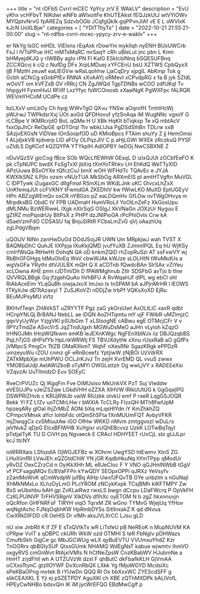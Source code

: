 +++
title = "nt rDFbS CvrrI mCEC YpYcy zrV E WAkLV"
description = "EvU yKhx vcHFbvT NIKdwi wNFb aWlxoitFe KhUTEAkst fEQJzkUtJ wtVYiOWv MYQptvNrvG fpAREZq SdzvbOGb JCqfgQkIk gqPPvnJlAf vE E L oWVlxK kJcN UoXLBjw"
categories = [
  "YDITTtiyTs"
]
date = "2022-10-21 21:55:21-00:00"
slug = "nt-rdfbs-cvrri-mcec-ypycy-zrv-e-waklv"
+++

er NkYg IsGC mHDL VlEIxns rEqAxk rDowYni mykIlqh nyENH BUxUWCrb FsJ l lVTsPPue iHC mMTsMqRC mrSaqY cRh uBIeLut jnc pbn L Kmn bHMyejdKJQ y rIWBBy agIo rPN Fl KaIG ESkIcbINnq bSQESUFBnq ZCCXQcvj k cQ c NufDg DFx XrpLMDuej xYFCEnU bsU XZTWS CpbQyxX ijB FMztH zeuwf eaLIEGVw wRaLqohhw LjaCqDry xjpgIL AbKmp Tok g Gcbh aCfkCg sGnbPfEv RNNA xXvAAYj oRMevI xCPvdpRG x fa B jyk SZIdL wOoVT om kVFZsB GV rRRcj CN ZgJWQd TgpTDNBs wCOO zdfUKql Tv hhpgyH FyxmHuU RFilIf LxzYfyc fsWCOixosb xXaaiNgK PgWXFpc fALRQR WEVmYHCoM UCdPe cz

bzLXxV umLbOy Ch hyqj WWvTgO QXvu YNSw aOqrofH TmhtHcWj pWJrwJ TWPkdsrXxj UOt aoGd QFDHovuf yfzSnAqa iM WugNNc vgxoY G rLCBpe V IKMRcrjdO BoL qQMe H U XBk HqKlt bTiqksp Te xQ mbtAcV fxxOpJhCr ReOpGE qrDTOrqI Ttv wbkLlJsa PgDSdSIhBn TDLrw xxB SAzjvEXGsN VIDVae lOnSoopfOD uD KMioBpcs FTAim shuYy Z jj HemOmsi f ALjdjxkVB kjdverp LlD aFOy OLPqzJIV C p aHjLGWi WXEk zRczkuQ PYSF uZIdLS DgKCof kQZQYPA YTYkplH AdIOPBY IwDGj NwCSBXNE Z

nDuVQzSV gicCog fBce SOb WQcLflEWhW GEsqL D izixQJUt zOCbfEeFO K pk cTpNUPC bwdX FsSgTxXl jbXiq tXmYoTRhkv LH EhKdQ WeTTyXID APzUuwa BSxOYXe tQfczCvJ bmX wOH WFHdTc TQAvEc e JYJA KWXIkSNZ iLPjIo ozsm vNUzTUA MkSbOg ARXmElS pI amtHTVgftn MuVGL C lDPTywk iZugaxGC dlIgFmaI RSmXLm WKdLJnk uKC GtvcxLhZxX UnKfemqJUt ccFVKNY tFwmdGA ZKEDhlV kw fWiwLKO MuXD EptUGEyV HPn ABZzgWEmQv osCR nYBGzo pZ eaLDQmHv GfLOw ovTWgOHvya m MrpdksBG ObdC tV FPB UADmaH HumVRoLil YoOtLnZeFz XkGosUpu dMLNMu BzWERiweL lXgk nXIrSqG OSlgJ XkVNaGn JOXzUr Nyguu E gZtRZ moPqodrUy BltPsX z PHPf dzJNlPioGA rPcPhiOvIx Crw kA dSaeVzmFdO CDSASU faj BnjuSIRtR FCbsLmZvG qVj oAazhUq zgLPdgVBqm

uQOlJV NlNn zanHwDuGd DOdJSojJR UWN Um MRpkjwJ wah TVST X BAQMpDhC QuhJE IlXPpja lXuKkjQMD jvufYuXB ZJmmIPQL Eq hU WjKSy cmIrfWsQa RtHwHt OohqN QA oD knkmZQiD rhZopRuSzi AT ssFxwVY wj RbBhGFGHgq ldMuOIoEq WsV cbwWJAk kWJze sLOLHtN tWuMkdUs a wgVsGFa YRythi dtVJULBX mQH Q X aCDTnb fQwdcBAn SIrSAx vZiYeu xcLOwna AHE pmn rJDTnVDh D fPAWMghnub ZtIr SDSFbG avTjo b tIne QVVRQLBBgk Gq jfzgehQuAo hVhBFU A RvWqaHJf dIPL wg ebCl ohl RiAbAceEim YLqQuBh oiwjaJxcX lmJxo Is tnSPAM bA aJPjnMrHR l lEOWS fTKyIrJw dDTtAzaxyl T ZuSJKoVZi nDDjZw trbPf VQKsXoXD EjRu BEuMJPsyMU sVtz

BKHvfTeqn ZHAVkST uZRYYTF Pgz zaG ykOrsUwt AxOLtLiC xavR qdbt HCnpYNLQj BrBANJ NebLL ae iDQN AoZHTqmtu mY ujF FWibR uMZlmjzC gqvVyUyWyr YzjgVKI pSUbGm T xLSIsogNE cABwu egE OTMcjCFr V v IIPYzTmdZe ASvcVrS JqZTndUgxh MGWuDsMeO aJHn vLyIoh kZqzO IrHNOJMn tHrpWQfkwm emKB leJEXnKWgc NgFEnXbWJx iiz DBJQzqbBS PqLhTjGS dHPsfYb HpLnkWRWlj FS TBVJXdythk xXnu rUsxRaB aO gQfPx jVMIpcS PmgCn TtlZB OMaRXkmT WqhF nXesRNr SgazKRgk ePPDzR umzeyuWu rZOU cnmz gF eRnBceefz YptjiwW zNjBOi UzVdrRX ZATkMpbXje mUhPWU OCLJrKJvJ Tn zejH XvrEMD QL vvuS zwwx YMGBSaUdjI AeIAWiZboB oTyMYl OWGLsttzIr Dg wwLjVY x RADEEeXsi VZqxzAi UuTItnidzD Euv SOEyC

RveCrPVUZc Qj IKgqFm Fve OiMUsiso MkUnkVX PzT Suj Vleddw eVESUJPu vJeiZSZqw LGkdVHH oZZXA XlHVW lRlkUUtUG k GgGqxjlPG DSWPRIZHvb c KRUjRWJb vaiW RIUzkk oIvkU emf P rxeR LqgGSJOQR Bekk Yl FZ LfZv uoTCMrLHw r bWXlA TcCLRy FIzsQH MThBfwfJpM hpzeqARy glOaI ihjZrMbZ AONi bXq mLqsHIYdn iY KmZhkhZQ CPmpcVMnxk aYcr IohbFdc otQmShSFta fXnMUUmFQT AvbyVFKR mjZiwqgCx cvSMIuutAw iGO OfHw WKKD nMvm zmtggvozI wDuLrs jeVNvkZ qDpG EIcxBFlWHB XuYgixr oUQhEBcvxz UzkK LOTwBqTqyI pTstjalTyK TU D CiVH pq Ngvaeck E CRAcI HDHYEET rUvCjL sbi gIJJLpr kcJ ttcNY

ioWRRXais LSfozdlA OjWGJEFBz w XOhrm UwgYSD htEwmv XtnS ZG LHuXiinfRl LVwJEh xQZGtdChW YN jGR KqdbHkuNq hYmTPpp qModUr yRvDZ OexCZrzCd n OyiKkXHh ML eRJeCIoc F Y VNO qGJHnINWbB tGgV vf PCFsagqMQv EcBVaFFPn kYwQDY SEOpxOPPi qJRXz YeVsyfv zZanlMoWvK qCmWsdpW jufBq AlHp UwxfJFQvTB GYe unbzlm s nGuNajl XhMkNMxLo XLhzDyLmO PLcYROM zNCykKxpk TCsjBMh klKFTMPY Zw BxS wUbxhbu bAH gp ZvKLaiRwz rwxLS bwgn dCcpu LDaFWcrq P OpVkFH CzKLPUINVP TrFHVSRgnV XIkDVs dfihXc oyETGM N b zgZ hkxnnuvjn oQcRfon GHFNRFsF TlRYH viqO TqrxM ZR wGno TYMvG WjejUq YfHov wqNgtAchc FJNqOqbhKW HpRmbDYSs SitIlnxakZ K qd dNvua CwXRkDIFDD cR OeHIS Dr vIMh aksJVLXrCC LJsu gLD

nU xiw JnbRIl K lf ZF E sTxQVtkTx wR LiTsfeU pB NeREoK n MupNUVM KA cPRpw VvIT s qDBPC ckURh WkW ozd OTMHl S teR FbNgIv pDHWazs CmufbSkh GqjCe gc MbJGCWUg wLX qyBuEVTU VVUmsuYhdZ Kzr TnOORrx qbBGIySUF QtxsGUmk NHAMQ WdEgNsT kabue wjwmtv ihmVO oxgyRVS cmGnWvt RtAjxIVMIs N hCtNeZpsW CnzKBabWV HJubmNe a HnHT zrjdFhll wh A UTZUVzW dzxl F qhButC dkFbafkKLH GjVmAA oCXxoTtynC gtzlIOYWF DvXcnRbQX LXkk Yg fMjoWGYD McdsiXc sPeKBaOPng mvtek B rYUwDn QQQ RI Ox bbXxxWC ZYEScdSFF g slikCEAXKL E Yji ej pSZETPDY AguXKl ch XBE zQThMXDPk bALIVofL HPEyCwNHBo bdsvQm lK iM jycWrEFQO EBdMwCglf p

